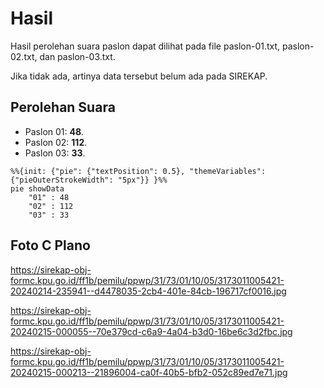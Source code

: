 # Hasil

Hasil perolehan suara paslon dapat dilihat pada file paslon-01.txt, paslon-02.txt, dan paslon-03.txt.

Jika tidak ada, artinya data tersebut belum ada pada SIREKAP.

## Perolehan Suara

 * Paslon 01: **48**.
 * Paslon 02: **112**.
 * Paslon 03: **33**.

```mermaid
%%{init: {"pie": {"textPosition": 0.5}, "themeVariables": {"pieOuterStrokeWidth": "5px"}} }%%
pie showData
    "01" : 48
    "02" : 112
    "03" : 33
```
## Foto C Plano

https://sirekap-obj-formc.kpu.go.id/ff1b/pemilu/ppwp/31/73/01/10/05/3173011005421-20240214-235941--d4478035-2cb4-401e-84cb-196717cf0016.jpg

https://sirekap-obj-formc.kpu.go.id/ff1b/pemilu/ppwp/31/73/01/10/05/3173011005421-20240215-000055--70e379cd-c6a9-4a04-b3d0-16be6c3d2fbc.jpg

https://sirekap-obj-formc.kpu.go.id/ff1b/pemilu/ppwp/31/73/01/10/05/3173011005421-20240215-000213--21896004-ca0f-40b5-bfb2-052c89ed7e71.jpg
